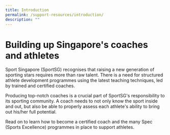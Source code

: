 ```yaml
---
title: Introduction
permalink: /support-resources/introduction/
description: ""
---
```

# **Building up Singapore's coaches and athletes**
Sport Singapore (SportSG) recognises that raising a new generation of sporting stars requires more than raw talent. There is a need for structured athlete development programmes using the latest teaching techniques, led by trained and certified coaches. 

Producing top-notch coaches is a crucial part of SportSG's responsibility to its sporting community. A coach needs to not only know the sport inside and out, but also be able to properly assess each athlete's ability to bring out his/her full potential.

Read on to learn how to become a certified coach and the many Spec (Sports Excellence) programmes in place to support athletes.